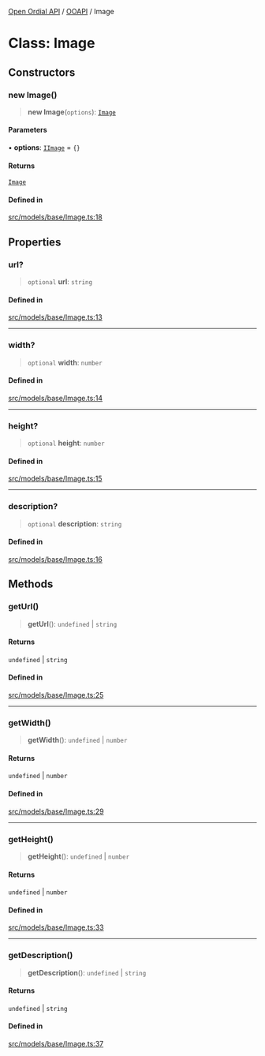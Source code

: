 [Open Ordial API](../../README.md) / [OOAPI](../README.md) / Image

# Class: Image

## Constructors

### new Image()

> **new Image**(`options`): [`Image`](Image.md)

#### Parameters

• **options**: [`IImage`](../interfaces/IImage.md) = `{}`

#### Returns

[`Image`](Image.md)

#### Defined in

[src/models/base/Image.ts:18](https://github.com/open-ordinal/open-ordinal-api/blob/e5d3b68402ab6ae1542219b48b6d5e3ee2104984/src/models/base/Image.ts#L18)

## Properties

### url?

> `optional` **url**: `string`

#### Defined in

[src/models/base/Image.ts:13](https://github.com/open-ordinal/open-ordinal-api/blob/e5d3b68402ab6ae1542219b48b6d5e3ee2104984/src/models/base/Image.ts#L13)

***

### width?

> `optional` **width**: `number`

#### Defined in

[src/models/base/Image.ts:14](https://github.com/open-ordinal/open-ordinal-api/blob/e5d3b68402ab6ae1542219b48b6d5e3ee2104984/src/models/base/Image.ts#L14)

***

### height?

> `optional` **height**: `number`

#### Defined in

[src/models/base/Image.ts:15](https://github.com/open-ordinal/open-ordinal-api/blob/e5d3b68402ab6ae1542219b48b6d5e3ee2104984/src/models/base/Image.ts#L15)

***

### description?

> `optional` **description**: `string`

#### Defined in

[src/models/base/Image.ts:16](https://github.com/open-ordinal/open-ordinal-api/blob/e5d3b68402ab6ae1542219b48b6d5e3ee2104984/src/models/base/Image.ts#L16)

## Methods

### getUrl()

> **getUrl**(): `undefined` \| `string`

#### Returns

`undefined` \| `string`

#### Defined in

[src/models/base/Image.ts:25](https://github.com/open-ordinal/open-ordinal-api/blob/e5d3b68402ab6ae1542219b48b6d5e3ee2104984/src/models/base/Image.ts#L25)

***

### getWidth()

> **getWidth**(): `undefined` \| `number`

#### Returns

`undefined` \| `number`

#### Defined in

[src/models/base/Image.ts:29](https://github.com/open-ordinal/open-ordinal-api/blob/e5d3b68402ab6ae1542219b48b6d5e3ee2104984/src/models/base/Image.ts#L29)

***

### getHeight()

> **getHeight**(): `undefined` \| `number`

#### Returns

`undefined` \| `number`

#### Defined in

[src/models/base/Image.ts:33](https://github.com/open-ordinal/open-ordinal-api/blob/e5d3b68402ab6ae1542219b48b6d5e3ee2104984/src/models/base/Image.ts#L33)

***

### getDescription()

> **getDescription**(): `undefined` \| `string`

#### Returns

`undefined` \| `string`

#### Defined in

[src/models/base/Image.ts:37](https://github.com/open-ordinal/open-ordinal-api/blob/e5d3b68402ab6ae1542219b48b6d5e3ee2104984/src/models/base/Image.ts#L37)
